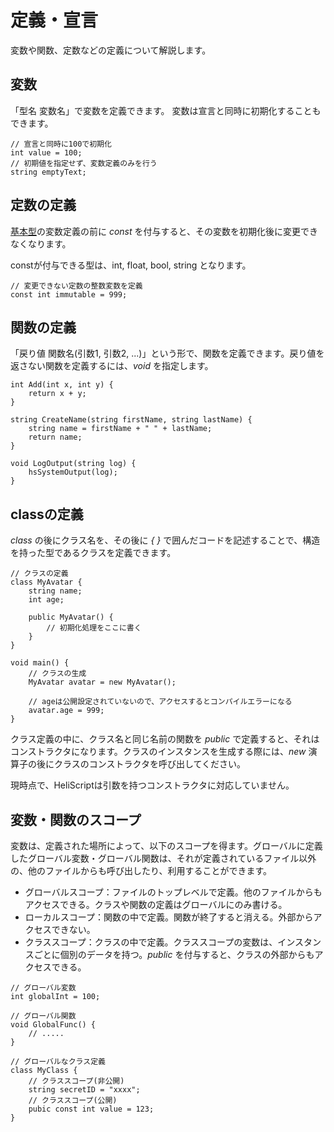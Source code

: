 # 定義・宣言

変数や関数、定数などの定義について解説します。

## 変数

「型名 変数名」で変数を定義できます。
変数は宣言と同時に初期化することもできます。

```
// 宣言と同時に100で初期化
int value = 100;
// 初期値を指定せず、変数定義のみを行う
string emptyText;
```

## 定数の定義

[基本型](hs_var.md)の変数定義の前に *const* を付与すると、その変数を初期化後に変更できなくなります。

constが付与できる型は、int, float, bool, string となります。

```
// 変更できない定数の整数変数を定義
const int immutable = 999;
```

## 関数の定義

「戻り値 関数名(引数1, 引数2, ...)」という形で、関数を定義できます。戻り値を返さない関数を定義するには、*void* を指定します。

```
int Add(int x, int y) {
    return x + y;
}

string CreateName(string firstName, string lastName) {
    string name = firstName + " " + lastName;
    return name;
}

void LogOutput(string log) {
    hsSystemOutput(log);
}
```

## classの定義

*class* の後にクラス名を、その後に *{ }* で囲んだコードを記述することで、構造を持った型であるクラスを定義できます。

```
// クラスの定義
class MyAvatar {
    string name;
    int age;

    public MyAvatar() {
        // 初期化処理をここに書く
    }
}

void main() {
    // クラスの生成
    MyAvatar avatar = new MyAvatar();
    
    // ageは公開設定されていないので、アクセスするとコンパイルエラーになる
    avatar.age = 999;
}
```

クラス定義の中に、クラス名と同じ名前の関数を *public* で定義すると、それはコンストラクタになります。クラスのインスタンスを生成する際には、*new* 演算子の後にクラスのコンストラクタを呼び出してください。

現時点で、HeliScriptは引数を持つコンストラクタに対応していません。

## 変数・関数のスコープ

変数は、定義された場所によって、以下のスコープを得ます。グローバルに定義したグローバル変数・グローバル関数は、それが定義されているファイル以外の、他のファイルからも呼び出したり、利用することができます。

* グローバルスコープ：ファイルのトップレベルで定義。他のファイルからもアクセスできる。クラスや関数の定義はグローバルにのみ書ける。
* ローカルスコープ：関数の中で定義。関数が終了すると消える。外部からアクセスできない。
* クラススコープ：クラスの中で定義。クラススコープの変数は、インスタンスごとに個別のデータを持つ。*public* を付与すると、クラスの外部からもアクセスできる。

```
// グローバル変数
int globalInt = 100;

// グローバル関数
void GlobalFunc() {
    // .....
}

// グローバルなクラス定義
class MyClass {
    // クラススコープ(非公開)
    string secretID = "xxxx";
    // クラススコープ(公開)
    pubic const int value = 123;
}
```
